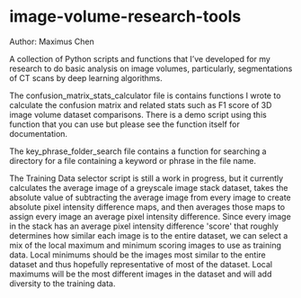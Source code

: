 # image-volume-research-tools

Author: Maximus Chen

A collection of Python scripts and functions that I’ve developed for my research to do basic analysis on image volumes, particularly, segmentations of CT scans by deep learning algorithms.

The confusion_matrix_stats_calculator file is contains functions I wrote to calculate the confusion matrix and related stats such as F1 score of 3D image volume dataset comparisons. There is a demo script using this function that you can use but please see the function itself for documentation.

The key_phrase_folder_search file contains a function for searching a directory for a file containing a keyword or phrase in the file name.

The Training Data selector script is still a work in progress, but it currently calculates the average image of a greyscale image stack dataset, takes the absolute value of subtracting the average image from every image to create absolute pixel intensity difference maps, and then averages those maps to assign every image an average pixel intensity difference. Since every image in the stack has an average pixel intensity difference 'score' that roughly determines how similar each image is to the entire dataset, we can select a mix of the local maximum and minimum scoring images to use as training data. Local minimums should be the images most similar to the entire dataset and thus hopefully representative of most of the dataset. Local maximums will be the most different images in the dataset and will add diversity to the training data.